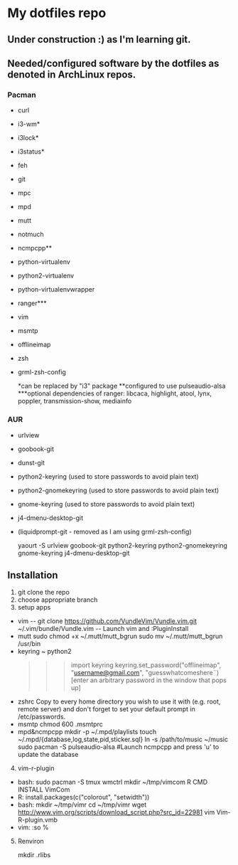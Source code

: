 # My dotfiles repo

Under construction :) as I'm learning git.
------------------------------------------

## Needed/configured software by the dotfiles as denoted in ArchLinux repos.
### Pacman
+ curl
+ i3-wm*
+ i3lock*
+ i3status*
+ feh
+ git
+ mpc
+ mpd
+ mutt
+ notmuch
+ ncmpcpp**
+ python-virtualenv
+ python2-virtualenv
+ python-virtualenvwrapper
+ ranger***
+ vim
+ msmtp
+ offlineimap
+ zsh
+ grml-zsh-config

	*can be replaced by "i3" package
	**configured to use pulseaudio-alsa
	***optional dependencies of ranger: libcaca, highlight, atool,
	lynx, poppler, transmission-show, mediainfo

### AUR
+ urlview
+ goobook-git
+ dunst-git
+ python2-keyring (used to store passwords to avoid plain text)
+ python2-gnomekeyring (used to store passwords to avoid plain text)
+ gnome-keyring (used to store passwords to avoid plain text)
+ j4-dmenu-desktop-git
+ (liquidprompt-git - removed as I am using grml-zsh-config)

	yaourt -S urlview goobook-git python2-keyring python2-gnomekeyring gnome-keyring j4-dmenu-desktop-git

## Installation
1. git clone the repo
2. choose appropriate branch
3. setup apps

- vim
--	git clone https://github.com/VundleVim/Vundle.vim.git ~/.vim/bundle/Vundle.vim
--	Launch vim and :PluginInstall
- mutt
	sudo chmod +x ~/.mutt/mutt_bgrun
	sudo mv ~/.mutt/mutt_bgrun /usr/bin
- keyring
	~ python2
	>>> import keyring
	>>> keyring.set_password("offlineimap", "username@gmail.com", "guesswhatcomeshere¨)
	[enter an arbitrary password in the window that pops up]
- zshrc
	Copy to every home directory you wish to use it with (e.g. root, remote
	server) and don't forget to set your default prompt in /etc/passwords.
- msmtp
	chmod 600 .msmtprc
- mpd&ncmpcpp
	mkdir -p ~/.mpd/playlists
	touch ~/.mpd/{database,log,state,pid,sticker.sql}
	ln -s /path/to/music ~/music
	sudo pacman -S pulseaudio-alsa
	#Launch ncmpcpp and press 'u' to update the database

4. vim-r-plugin

- bash:
	sudo pacman -S tmux wmctrl
	mkdir ~/tmp/vimcom
	R CMD INSTALL VimCom
- R: install.packages(c("colorout", "setwidth"))
- bash:
	mkdir ~/tmp/vimr
	cd ~/tmp/vimr
	wget http://www.vim.org/scripts/download_script.php?src_id=22981
	vim Vim-R-plugin.vmb
- vim:
	:so %
	<hit space as needed>

5. Renviron

	mkdir .rlibs
